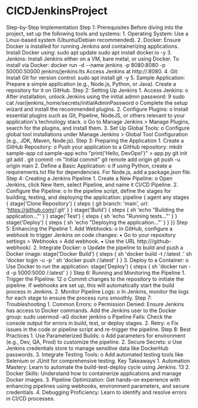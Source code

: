 # CICDJenkinsProject
Step-by-Step Implementation
Step 1: Prerequisites
Before diving into the project, set up the following tools and systems:
1.
Operating System: Use a Linux-based system (Ubuntu/Debian recommended).
2.
Docker: Ensure Docker is installed for running Jenkins and containerizing applications. Install Docker using: sudo apt update sudo apt install docker.io -y
3.
Jenkins: Install Jenkins either on a VM, bare metal, or using Docker. To install via Docker: docker run -d --name jenkins -p 8080:8080 -p 50000:50000 jenkins/jenkins:lts
Access Jenkins at http://<server-ip>:8080.
4.
Git: Install Git for version control: sudo apt install git -y
5.
Sample Application: Prepare a simple application (e.g., Node.js, Python, or Java). Create a repository for it on GitHub.
Step 2: Setting Up Jenkins
1.
Access Jenkins:
o
After installation, unlock Jenkins using the initial admin password:
9
sudo cat /var/jenkins_home/secrets/initialAdminPassword
o
Complete the setup wizard and install the recommended plugins.
2.
Configure Plugins:
o
Install essential plugins such as Git, Pipeline, NodeJS, or others relevant to your application's technology stack.
o
Go to Manage Jenkins > Manage Plugins, search for the plugins, and install them.
3.
Set Up Global Tools:
o
Configure global tool installations under Manage Jenkins > Global Tool Configuration (e.g., JDK, Maven, Node.js).
Step 3: Preparing the Application
1.
Create a GitHub Repository:
o
Push your application to a GitHub repository: mkdir sample-app cd sample-app echo "print('Hello, DevOps!')" > app.py git init git add . git commit -m "Initial commit" git remote add origin <your-repo-url> git push -u origin main
2.
Define a Basic Application:
o
If using Python, create a requirements.txt file for dependencies. For Node.js, add a package.json file.
Step 4: Creating a Jenkins Pipeline
1.
Create a New Pipeline:
o
Open Jenkins, click New Item, select Pipeline, and name it CI/CD Pipeline.
2.
Configure the Pipeline:
o
In the pipeline script, define the stages for building, testing, and deploying the application: pipeline { agent any stages { stage('Clone Repository') { steps { git branch: 'main', url: 'https://github.com/<username>/<repo>.git' } } stage('Build') { steps { sh 'echo "Building the application..."' } } stage('Test') { steps { sh 'echo "Running tests..."' } } stage('Deploy') { steps { sh 'echo "Deploying the application..."' } } }}
Step 5: Enhancing the Pipeline
1.
Add Webhooks:
o
In GitHub, configure a webhook to trigger Jenkins on code changes:
▪
Go to your repository settings > Webhooks > Add webhook.
▪
Use the URL http://<jenkins-ip>/github-webhook/.
2.
Integrate Docker:
o
Update the pipeline to build and push a Docker image: stage('Docker Build') { steps { sh 'docker build -t <username>/<image>:latest .' sh 'docker login -u <username> -p <password>' sh 'docker push <username>/<image>:latest' } }
3.
Deploy to a Container:
o
Use Docker to run the application: stage('Deploy') { steps { sh 'docker run -d -p 5000:5000 <username>/<image>:latest' } }
Step 6: Running and Monitoring the Pipeline
1.
Trigger the Pipeline:
12
o
Commit changes to the repository to initiate the pipeline. If webhooks are set up, this will automatically start the build process in Jenkins.
2.
Monitor Pipeline Logs:
o
In Jenkins, monitor the logs for each stage to ensure the process runs smoothly.
Step 7: Troubleshooting
1.
Common Errors:
o
Permission Denied: Ensure Jenkins has access to Docker commands. Add the Jenkins user to the Docker group: sudo usermod -aG docker jenkins
o
Pipeline Fails: Check the console output for errors in build, test, or deploy stages.
2.
Retry:
o
Fix issues in the code or pipeline script and re-trigger the pipeline.
Step 8: Best Practices
1.
Use Parameterized Builds:
o
Add parameters for environment (e.g., Dev, QA, Prod) to customize the pipeline.
2.
Secure Secrets:
o
Use Jenkins credentials store to manage sensitive data like DockerHub passwords.
3.
Integrate Testing Tools:
o
Add automated testing tools like Selenium or JUnit for comprehensive testing.
Key Takeaways
1.
Automation Mastery: Learn to automate the build-test-deploy cycle using Jenkins.
13
2.
Docker Skills: Understand how to containerize applications and manage Docker images.
3.
Pipeline Optimization: Get hands-on experience with enhancing pipelines using webhooks, environment parameters, and secure credentials.
4.
Debugging Proficiency: Learn to identify and resolve errors in CI/CD processes.
